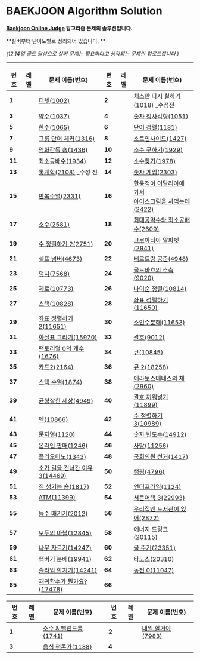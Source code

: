 # BAEKJOON Algorithm Solution

**[Baekjoon Online Judge](https://www.acmicpc.net/) 알고리즘 문제의 솔루션입니다.**

**실버부터 난이도별로 정리되어 있습니다. **

*(12.14일 골드 달성으로 실버 문제는 필요하다고 생각되는 문제만 업로드합니다.)*

---


| 번호   | 레벨                                                         | 문제 이름(번호)                                              | 번호   | 레벨                                                         | 문제 이름(번호)                                              |
| ------ | ------------------------------------------------------------ | ------------------------------------------------------------ | ------ | ------------------------------------------------------------ | ------------------------------------------------------------ |
| **1**  | <img src="https://static.solved.ac/tier_small/7.svg" width=15px> | [터렛(1002)](https://github.com/Jagwa7312/Algorithm-Study/tree/main/BAEKJOON/Silver/1002_%ED%84%B0%EB%A0%9B) | **2**  | <img src="https://static.solved.ac/tier_small/6.svg" width=15px> | [체스판 다시 칠하기(1018)](https://github.com/Jagwa7312/Algorithm-Study/tree/main/BAEKJOON/Silver/1018_%EC%B2%B4%EC%8A%A4%ED%8C%90%20%EB%8B%A4%EC%8B%9C%20%EC%B9%A0%ED%95%98%EA%B8%B0(%EC%88%98%EC%A0%95%20%EC%A0%84)) _수정전 |
| **3**  | <img src="https://static.solved.ac/tier_small/8.svg" width=15px> | [약수(1037)](https://github.com/Jagwa7312/Algorithm-Study/tree/main/BAEKJOON/Silver/1037_%EC%95%BD%EC%88%98) | **4**  | <img src="https://static.solved.ac/tier_small/8.svg" width=15px> | [숫자 정사각형(1051)](https://github.com/Jagwa7312/Algorithm-Study/tree/main/BAEKJOON/Silver/1051_%EC%88%AB%EC%9E%90%20%EC%A0%95%EC%82%AC%EA%B0%81%ED%98%95) |
| **5**  | <img src="https://static.solved.ac/tier_small/7.svg" width=15px> | [한수(1065)](https://github.com/Jagwa7312/Algorithm-Study/tree/main/BAEKJOON/Silver/1065_%ED%95%9C%EC%88%98) | **6**  | <img src="https://static.solved.ac/tier_small/6.svg" width=15px> | [단어 정렬(1181)](https://github.com/Jagwa7312/Algorithm-Study/tree/main/BAEKJOON/Silver/1181_%EB%8B%A8%EC%96%B4%20%EC%A0%95%EB%A0%AC) |
| **7**  | <img src="https://static.solved.ac/tier_small/6.svg" width=15px> | [그룹 단어 체커(1316)](https://github.com/Jagwa7312/Algorithm-Study/tree/main/BAEKJOON/Silver/1316_%EA%B7%B8%EB%A3%B9%20%EB%8B%A8%EC%96%B4%20%EC%B2%B4%EC%BB%A4) | **8**  | <img src="https://static.solved.ac/tier_small/6.svg" width=15px> | [소트인사이드(1427)](https://github.com/Jagwa7312/Algorithm-Study/tree/main/BAEKJOON/Silver/1427_%EC%86%8C%ED%8A%B8%EC%9D%B8%EC%82%AC%EC%9D%B4%EB%93%9C) |
| **9**  | <img src="https://static.solved.ac/tier_small/6.svg" width=15px> | [영화감독 숌(1436)](https://github.com/Jagwa7312/Algorithm-Study/tree/main/BAEKJOON/Silver/1436_%EC%98%81%ED%99%94%EA%B0%90%EB%8F%85%20%EC%88%8C) | **10** | <img src="https://static.solved.ac/tier_small/9.svg" width=15px> | [소수 구하기(1929)](https://github.com/Jagwa7312/Algorithm-Study/tree/main/BAEKJOON/Silver/1929_%EC%86%8C%EC%88%98%20%EA%B5%AC%ED%95%98%EA%B8%B0) |
| **11** | <img src="https://static.solved.ac/tier_small/6.svg" width=15px> | [최소공배수(1934)](https://github.com/Jagwa7312/Algorithm-Study/tree/main/BAEKJOON/Silver/1934_%EC%B5%9C%EC%86%8C%EA%B3%B5%EB%B0%B0%EC%88%98) | **12** | <img src="https://static.solved.ac/tier_small/7.svg" width=15px> | [소수찾기(1978)](https://github.com/Jagwa7312/Algorithm-Study/tree/main/BAEKJOON/Silver/1978_%EC%86%8C%EC%88%98%EC%B0%BE%EA%B8%B0) |
| **13** | <img src="https://static.solved.ac/tier_small/7.svg" width=15px> | [통계학(2108)](https://github.com/Jagwa7312/Algorithm-Study/tree/main/BAEKJOON/Silver/2108_%ED%86%B5%EA%B3%84%ED%95%99(%EC%88%98%EC%A0%95%20%EC%A0%84)) _수정 전 | **14** | <img src="https://static.solved.ac/tier_small/6.svg" width=15px> | [숫자 게임(2303)](https://github.com/Jagwa7312/Algorithm-Study/tree/main/BAEKJOON/Silver/2303_%EC%88%AB%EC%9E%90%20%EA%B2%8C%EC%9E%84) |
| **15** | <img src="https://static.solved.ac/tier_small/7.svg" width=15px> | [반복수열(2331)](https://github.com/Jagwa7312/Algorithm-Study/tree/main/BAEKJOON/Silver/2331_%EB%B0%98%EB%B3%B5%EC%88%98%EC%97%B4) | **16** | <img src="https://static.solved.ac/tier_small/6.svg" width=15px> | [한윤정이 이탈리아에 가서<br />아이스크림을 사먹는데(2422)](https://github.com/Jagwa7312/Algorithm-Study/tree/main/BAEKJOON/Silver/2422_%ED%95%9C%EC%9C%A4%EC%A0%95%EC%9D%B4%20%EC%9D%B4%ED%83%88%EB%A6%AC%EC%95%84%EC%97%90%20%EA%B0%80%EC%84%9C%20%EC%95%84%EC%9D%B4%EC%8A%A4%ED%81%AC%EB%A6%BC%EC%9D%84%20%EC%82%AC%EB%A8%B9%EB%8A%94%EB%8D%B0) |
| **17** | <img src="https://static.solved.ac/tier_small/6.svg" width=15px> | [소수(2581)](https://github.com/Jagwa7312/Algorithm-Study/tree/main/BAEKJOON/Silver/2581_%EC%86%8C%EC%88%98) | **18** | <img src="https://static.solved.ac/tier_small/6.svg" width=15px> | [최대공약수와 최소공배수(2609)](https://github.com/Jagwa7312/Algorithm-Study/tree/main/BAEKJOON/Silver/2609_%EC%B5%9C%EB%8C%80%EA%B3%B5%EC%95%BD%EC%88%98%EC%99%80%20%EC%B5%9C%EC%86%8C%EA%B3%B5%EB%B0%B0%EC%88%98) |
| **19** | <img src="https://static.solved.ac/tier_small/6.svg" width=15px> | [수 정렬하기 2(2751)](https://github.com/Jagwa7312/Algorithm-Study/tree/main/BAEKJOON/Silver/2751_%EC%88%98%20%EC%A0%95%EB%A0%AC%ED%95%98%EA%B8%B0%202) | **20** | <img src="https://static.solved.ac/tier_small/6.svg" width=15px> | [크로아티아 알파벳(2941)](https://github.com/Jagwa7312/Algorithm-Study/tree/main/BAEKJOON/Silver/2941_%ED%81%AC%EB%A1%9C%EC%95%84%ED%8B%B0%EC%95%84%20%EC%95%8C%ED%8C%8C%EB%B2%B3) |
| **21** | <img src="https://static.solved.ac/tier_small/6.svg" width=15px> | [셀프 넘버(4673)](https://github.com/Jagwa7312/Algorithm-Study/tree/main/BAEKJOON/Silver/4673_%EC%85%80%ED%94%84%20%EB%84%98%EB%B2%84) | **22** | <img src="https://static.solved.ac/tier_small/9.svg" width=15px> | [베르트랑 공준(4948)](https://github.com/Jagwa7312/Algorithm-Study/tree/main/BAEKJOON/Silver/4948_%EB%B2%A0%EB%A5%B4%ED%8A%B8%EB%9E%91%20%EA%B3%B5%EC%A4%80) |
| **23** | <img src="https://static.solved.ac/tier_small/6.svg" width=15px> | [덩치(7568)](https://github.com/Jagwa7312/Algorithm-Study/tree/main/BAEKJOON/Silver/7568_%EB%8D%A9%EC%B9%98) | **24** | <img src="https://static.solved.ac/tier_small/10.svg" width=15px> | [골드바흐의 추측(9020)](https://github.com/Jagwa7312/Algorithm-Study/tree/main/BAEKJOON/Silver/9020_%EA%B3%A8%EB%93%9C%EB%B0%94%ED%9D%90%EC%9D%98%20%EC%B6%94%EC%B8%A1) |
| **25** | <img src="https://static.solved.ac/tier_small/7.svg" width=15px> | [제로(10773)](https://github.com/Jagwa7312/Algorithm-Study/tree/main/BAEKJOON/Silver/10773_%EC%A0%9C%EB%A1%9C) | **26** | <img src="https://static.solved.ac/tier_small/6.svg" width=15px> | [나이순 정렬(10814)](https://github.com/Jagwa7312/Algorithm-Study/tree/main/BAEKJOON/Silver/10814_%EB%82%98%EC%9D%B4%EC%88%9C%20%EC%A0%95%EB%A0%AC) |
| **27** | <img src="https://static.solved.ac/tier_small/7.svg" width=15px> | [스택(10828)](https://github.com/Jagwa7312/Algorithm-Study/tree/main/BAEKJOON/Silver/10828_%EC%8A%A4%ED%83%9D) | **28** | <img src="https://static.solved.ac/tier_small/6.svg" width=15px> | [좌표 정렬하기(11650)](https://github.com/Jagwa7312/Algorithm-Study/tree/main/BAEKJOON/Silver/11650_%EC%A2%8C%ED%91%9C%20%EC%A0%95%EB%A0%AC%ED%95%98%EA%B8%B0) |
| **29** | <img src="https://static.solved.ac/tier_small/6.svg" width=15px> | [좌표 정렬하기 2(11651)](https://github.com/Jagwa7312/Algorithm-Study/tree/main/BAEKJOON/Silver/11651_%EC%A2%8C%ED%91%9C%20%EC%A0%95%EB%A0%AC%ED%95%98%EA%B8%B0%202) | **30** | <img src="https://static.solved.ac/tier_small/7.svg" width=15px> | [소인수분해(11653)](https://github.com/Jagwa7312/Algorithm-Study/tree/main/BAEKJOON/Silver/11653_%EC%86%8C%EC%9D%B8%EC%88%98%EB%B6%84%ED%95%B4) |
| **31** | <img src="https://static.solved.ac/tier_small/7.svg" width=15px> | [화살표 그리기(15970)](https://github.com/Jagwa7312/Algorithm-Study/tree/main/BAEKJOON/Silver/15970_%ED%99%94%EC%82%B4%ED%91%9C%20%EA%B7%B8%EB%A6%AC%EA%B8%B0) | **32** | <img src="https://static.solved.ac/tier_small/7.svg" width=15px> | [괄호(9012)](https://github.com/Jagwa7312/Algorithm-Study/tree/main/BAEKJOON/Silver/9012_%EA%B4%84%ED%98%B8) |
| **33** | <img src="https://static.solved.ac/tier_small/7.svg" width=15px> | [팩토리얼 0의 개수(1676)](https://github.com/Jagwa7312/Algorithm-Study/tree/main/BAEKJOON/Silver/1676_%ED%8C%A9%ED%86%A0%EB%A6%AC%EC%96%BC%200%EC%9D%98%20%EA%B0%9C%EC%88%98) | **34** | <img src="https://static.solved.ac/tier_small/7.svg" width=15px> | [큐(10845)](https://github.com/Jagwa7312/Algorithm-Study/tree/main/BAEKJOON/Silver/10845_%ED%81%90) |
| **35** | <img src="https://static.solved.ac/tier_small/7.svg" width=15px> | [카드2(2164)](https://github.com/Jagwa7312/Algorithm-Study/tree/main/BAEKJOON/Silver/2164_%EC%B9%B4%EB%93%9C2) | **36** | <img src="https://static.solved.ac/tier_small/7.svg" width=15px> | [큐 2(18258)](https://github.com/Jagwa7312/Algorithm-Study/tree/main/BAEKJOON/Silver/18258_%ED%81%90%202) |
| **37** | <img src="https://static.solved.ac/tier_small/8.svg" width=15px> | [스택 수열(1874)](https://github.com/Jagwa7312/Algorithm-Study/tree/main/BAEKJOON/Silver/1874_%EC%8A%A4%ED%83%9D%20%EC%88%98%EC%97%B4) | **38** | <img src="https://static.solved.ac/tier_small/7.svg" width=15px> | [에라토스테네스의 체(2960)](https://github.com/Jagwa7312/Algorithm-Study/tree/main/BAEKJOON/Silver/2960_%EC%97%90%EB%9D%BC%ED%86%A0%EC%8A%A4%ED%85%8C%EB%84%A4%EC%8A%A4%EC%9D%98%20%EC%B2%B4) |
| **39** | <img src="https://static.solved.ac/tier_small/7.svg" width=15px> | [균형잡힌 세상(4949)](https://github.com/Jagwa7312/Algorithm-Study/tree/main/BAEKJOON/Silver/4949_%EA%B7%A0%ED%98%95%EC%9E%A1%ED%9E%8C%20%EC%84%B8%EC%83%81) | **40** | <img src="https://static.solved.ac/tier_small/7.svg" width=15px> | [괄호 끼워넣기(11899)](https://github.com/Jagwa7312/Algorithm-Study/tree/main/BAEKJOON/Silver/11899_%EA%B4%84%ED%98%B8%20%EB%81%BC%EC%9B%8C%EB%84%A3%EA%B8%B0) |
| **41** | <img src="https://static.solved.ac/tier_small/7.svg" width=15px> | [덱(10866)](https://github.com/Jagwa7312/Algorithm-Study/tree/main/BAEKJOON/Silver/10866_%EB%8D%B1) | **42** | <img src="https://static.solved.ac/tier_small/6.svg" width=15px> | [수 정렬하기 3(10989)](https://github.com/Jagwa7312/Algorithm-Study/tree/main/BAEKJOON/Silver/10989_%EC%88%98%20%EC%A0%95%EB%A0%AC%ED%95%98%EA%B8%B0%203) |
| **43** | <img src="https://static.solved.ac/tier_small/7.svg" width=15px> | [문자열(1120)](https://github.com/Jagwa7312/Algorithm-Study/tree/main/BAEKJOON/Silver/1120_%EB%AC%B8%EC%9E%90%EC%97%B4) | **44** | <img src="https://static.solved.ac/tier_small/6.svg" width=15px> | [숫자 빈도수(14912)](https://github.com/Jagwa7312/Algorithm-Study/tree/main/BAEKJOON/Silver/14912_%EC%88%AB%EC%9E%90%20%EB%B9%88%EB%8F%84%EC%88%98) |
| **45** | <img src="https://static.solved.ac/tier_small/6.svg" width=15px> | [온라인 판매(1246)](https://github.com/Jagwa7312/Algorithm-Study/tree/main/BAEKJOON/Silver/1246_%EC%98%A8%EB%9D%BC%EC%9D%B8%20%ED%8C%90%EB%A7%A4) | **46** | <img src="https://static.solved.ac/tier_small/6.svg" width=15px> | [사탕(11256)](https://github.com/Jagwa7312/Algorithm-Study/tree/main/BAEKJOON/Silver/11256_%EC%82%AC%ED%83%95) |
| **47** | <img src="https://static.solved.ac/tier_small/6.svg" width=15px> | [폴리오미노(1343)](https://github.com/Jagwa7312/Algorithm-Study/tree/main/BAEKJOON/Silver/1343_%ED%8F%B4%EB%A6%AC%EC%98%A4%EB%AF%B8%EB%85%B8) | **48** | <img src="https://static.solved.ac/tier_small/6.svg" width=15px> | [국회의원 선거(1417)](https://github.com/Jagwa7312/Algorithm-Study/tree/main/BAEKJOON/Silver/1417_%EA%B5%AD%ED%9A%8C%EC%9D%98%EC%9B%90%20%EC%84%A0%EA%B1%B0) |
| **49** | <img src="https://static.solved.ac/tier_small/6.svg" width=15px> | [소가 길을 건너간 이유 3(14469)](https://github.com/Jagwa7312/Algorithm-Study/tree/main/BAEKJOON/Silver/14469_%EC%86%8C%EA%B0%80%20%EA%B8%B8%EC%9D%84%20%EA%B1%B4%EB%84%88%EA%B0%84%20%EC%9D%B4%EC%9C%A0%203) | **50** | <img src="https://static.solved.ac/tier_small/6.svg" width=15px> | [캠핑(4796)](https://github.com/Jagwa7312/Algorithm-Study/tree/main/BAEKJOON/Silver/4796_%EC%BA%A0%ED%95%91) |
| **51** | <img src="https://static.solved.ac/tier_small/6.svg" width=15px> | [짐 챙기는 숌(1817)](https://github.com/Jagwa7312/Algorithm-Study/tree/main/BAEKJOON/Silver/1817_%EC%A7%90%20%EC%B1%99%EA%B8%B0%EB%8A%94%20%EC%88%8C) | **52** | <img src="https://static.solved.ac/tier_small/8.svg" width=15px> | [언더프라임(1124)](https://github.com/Jagwa7312/Algorithm-Study/tree/main/BAEKJOON/Silver/1124_%EC%96%B8%EB%8D%94%ED%94%84%EB%9D%BC%EC%9E%84) |
| **53** | <img src="https://static.solved.ac/tier_small/8.svg" width=15px> | [ATM(11399)](https://github.com/Jagwa7312/Algorithm-Study/tree/main/BAEKJOON/Silver/11399_ATM) | **54** | <img src="https://static.solved.ac/tier_small/7.svg" width=15px> | [서든어택 3(22993)](https://github.com/Jagwa7312/Algorithm-Study/tree/main/BAEKJOON/Silver/22993_%EC%84%9C%EB%93%A0%EC%96%B4%ED%83%9D%203) |
| **55** | <img src="https://static.solved.ac/tier_small/8.svg" width=15px> | [등수 매기기(2012)](https://github.com/Jagwa7312/Algorithm-Study/tree/main/BAEKJOON/Silver/2012_%EB%93%B1%EC%88%98%20%EB%A7%A4%EA%B8%B0%EA%B8%B0) | **56** | <img src="https://static.solved.ac/tier_small/8.svg" width=15px> | [우리집엔 도서관이 있어(2872)](https://github.com/Jagwa7312/Algorithm-Study/tree/main/BAEKJOON/Silver/2872_%EC%9A%B0%EB%A6%AC%EC%A7%91%EC%97%94%20%EB%8F%84%EC%84%9C%EA%B4%80%EC%9D%B4%20%EC%9E%88%EC%96%B4) |
| **57** | <img src="https://static.solved.ac/tier_small/8.svg" width=15px> | [모두의 마블(12845)](https://github.com/Jagwa7312/Algorithm-Study/tree/main/BAEKJOON/Silver/12845_%EB%AA%A8%EB%91%90%EC%9D%98%20%EB%A7%88%EB%B8%94) | **58** | <img src="https://static.solved.ac/tier_small/8.svg" width=15px> | [에너지 드링크(20115)](https://github.com/Jagwa7312/Algorithm-Study/tree/main/BAEKJOON/Silver/20115_%EC%97%90%EB%84%88%EC%A7%80%20%EB%93%9C%EB%A7%81%ED%81%AC) |
| **59** | <img src="https://static.solved.ac/tier_small/8.svg" width=15px> | [나무 자르기(14247)](https://github.com/Jagwa7312/Algorithm-Study/tree/main/BAEKJOON/Silver/14247_%EB%82%98%EB%AC%B4%20%EC%9E%90%EB%A5%B4%EA%B8%B0) | **60** | <img src="https://static.solved.ac/tier_small/8.svg" width=15px> | [물 주기(23351)](https://github.com/Jagwa7312/Algorithm-Study/tree/main/BAEKJOON/Silver/23351_%EB%AC%BC%20%EC%A3%BC%EA%B8%B0) |
| **61** | <img src="https://static.solved.ac/tier_small/8.svg" width=15px> | [햄버거 분배(19941)](https://github.com/Jagwa7312/Algorithm-Study/tree/main/BAEKJOON/Silver/19941_%ED%96%84%EB%B2%84%EA%B1%B0%20%EB%B6%84%EB%B0%B0) | **62** | <img src="https://static.solved.ac/tier_small/9.svg" width=15px> | [타노스(20310)](https://github.com/Jagwa7312/Algorithm-Study/tree/main/BAEKJOON/Silver/20310_%ED%83%80%EB%85%B8%EC%8A%A4) |
| **63** | <img src="https://static.solved.ac/tier_small/9.svg" width=15px> | [슬라임 합치기(14241)](https://github.com/Jagwa7312/Algorithm-Study/tree/main/BAEKJOON/Silver/14241_%EC%8A%AC%EB%9D%BC%EC%9E%84%20%ED%95%A9%EC%B9%98%EA%B8%B0) | **64** | <img src="https://static.solved.ac/tier_small/9.svg" width=15px> | [동전 0(11047)](https://github.com/Jagwa7312/Algorithm-Study/tree/main/BAEKJOON/Silver/11047_%EB%8F%99%EC%A0%84%200) |
| **65** | <img src="https://static.solved.ac/tier_small/6.svg" width=15px> | [재귀함수가 뭔가요?(17478)](https://github.com/Jagwa7312/Algorithm-Study/tree/main/BAEKJOON/Silver/17478_%EC%9E%AC%EA%B7%80%ED%95%A8%EC%88%98%EA%B0%80%20%EB%AD%94%EA%B0%80%EC%9A%94) | **66** |                                                              |                                                              |

| 번호  | 레벨                                                         | 문제 이름(번호)                                              | 번호  | 레벨                                                         | 문제 이름(번호)                                              |
| ----- | ------------------------------------------------------------ | ------------------------------------------------------------ | ----- | ------------------------------------------------------------ | ------------------------------------------------------------ |
| **1** | <img src="https://static.solved.ac/tier_small/11.svg" width=15px> | [소수 & 팰린드롬(1741)](https://github.com/Jagwa7312/Algorithm-Study/tree/main/BAEKJOON/Gold/1741_%EC%86%8C%EC%88%98%26%ED%8C%B0%EB%A6%B0%EB%93%9C%EB%A1%AC) | **2** | <img src="https://static.solved.ac/tier_small/11.svg" width=15px> | [내일 할거야(7983)](https://github.com/Jagwa7312/Algorithm-Study/tree/main/BAEKJOON/Gold/7983_%EB%82%B4%EC%9D%BC%20%ED%95%A0%EA%B1%B0%EC%95%BC) |
| **3** | <img src="https://static.solved.ac/tier_small/11.svg" width=15px> | [음식 평론가(1188)](https://github.com/Jagwa7312/Algorithm-Study/tree/main/BAEKJOON/Gold/1188_%EC%9D%8C%EC%8B%9D%20%ED%8F%89%EB%A1%A0%EA%B0%80) | **4** | <img src="https://static.solved.ac/tier_small/11.svg" width=15px> |                                                              |

